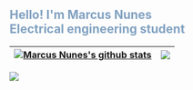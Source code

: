 <h2 style="color:#81a1c1">Hello! I'm Marcus Nunes <br> Electrical engineering student</h2>


| <a href="https://github.com/mvsnunes"><img align="center" src="https://github-readme-stats.vercel.app/api?username=mvsnunes&show_icons=true&theme=nord&hide_border=true" alt="Marcus Nunes's github stats" /></a> | <a ><img align="center" src="https://github-readme-stats.vercel.app/api/top-langs/?username=mvsnunes&layout=compact&theme=nord&hide_border=true" /></a> |
| ------------- | ------------- |

<a align="center" href="https://github.com/mvsnunes"><img src="https://activity-graph.herokuapp.com/graph?username=mvsnunes&theme=nord"/> </a>




